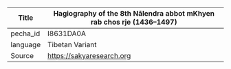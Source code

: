 |Title | Hagiography of the 8th Nālendra abbot mKhyen rab chos rje (1436–1497) 
| --- | --- 
|pecha_id | I8631DA0A
|language | Tibetan Variant
|Source | https://sakyaresearch.org
